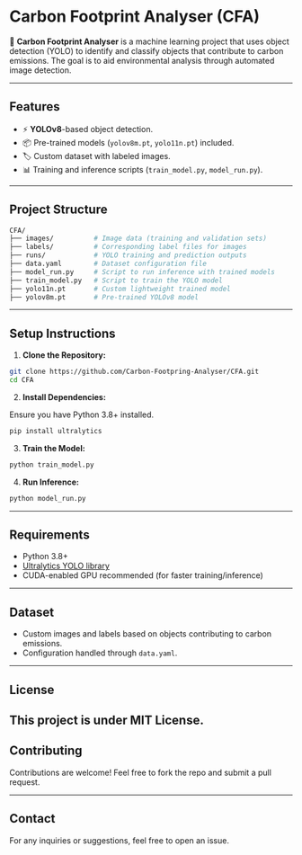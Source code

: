 # Carbon Footprint Analyser (CFA)

🌱 **Carbon Footprint Analyser** is a machine learning project that uses object detection (YOLO) to identify and classify objects that contribute to carbon emissions. The goal is to aid environmental analysis through automated image detection.

---

## Features

- ⚡ **YOLOv8**-based object detection.
- 📦 Pre-trained models (`yolov8m.pt`, `yolo11n.pt`) included.
- 🏷️ Custom dataset with labeled images.
- 📊 Training and inference scripts (`train_model.py`, `model_run.py`).

---

## Project Structure

```bash
CFA/
├── images/          # Image data (training and validation sets)
├── labels/          # Corresponding label files for images
├── runs/            # YOLO training and prediction outputs
├── data.yaml        # Dataset configuration file
├── model_run.py     # Script to run inference with trained models
├── train_model.py   # Script to train the YOLO model
├── yolo11n.pt       # Custom lightweight trained model
├── yolov8m.pt       # Pre-trained YOLOv8 model
```

---

## Setup Instructions

1. **Clone the Repository:**

```bash
git clone https://github.com/Carbon-Footpring-Analyser/CFA.git
cd CFA
```

2. **Install Dependencies:**

Ensure you have Python 3.8+ installed.

```bash
pip install ultralytics
```

3. **Train the Model:**

```bash
python train_model.py
```

4. **Run Inference:**

```bash
python model_run.py
```

---

## Requirements

- Python 3.8+
- [Ultralytics YOLO library](https://docs.ultralytics.com/)
- CUDA-enabled GPU recommended (for faster training/inference)

---

## Dataset

- Custom images and labels based on objects contributing to carbon emissions.
- Configuration handled through `data.yaml`.

---

## License

This project is under MIT License.
---

## Contributing

Contributions are welcome! Feel free to fork the repo and submit a pull request.

---

## Contact

For any inquiries or suggestions, feel free to open an issue.
